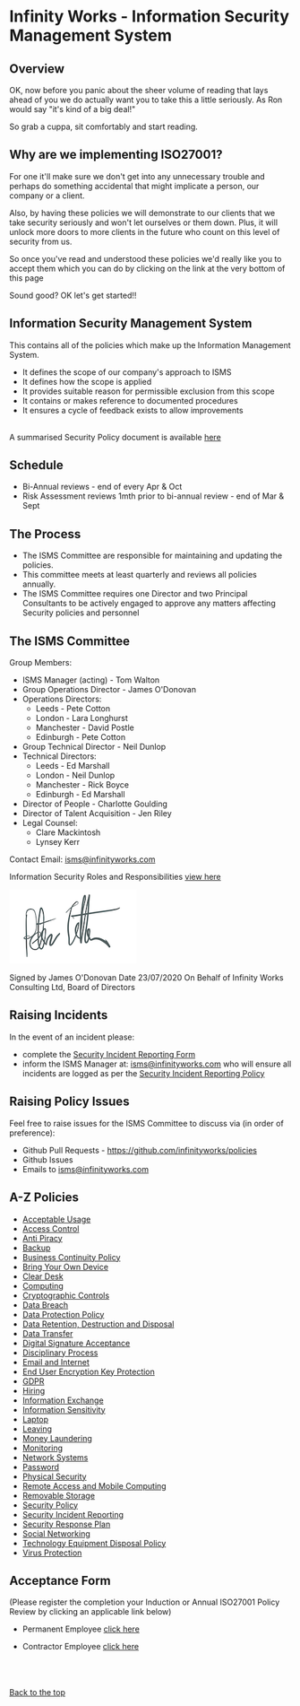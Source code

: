 # Infinity Works - Information Security Management System

## Overview
OK, now before you panic about the sheer volume of reading that lays ahead of you we do actually want you to take this a little seriously. As Ron would say "it's kind of a big deal!"

So grab a cuppa, sit comfortably and start reading. 

## Why are we implementing ISO27001?
For one it'll make sure we don't get into any unnecessary trouble and perhaps do something accidental that might implicate a person, our company or a client. 

Also, by having these policies we will demonstrate to our clients that we take security seriously and won't let ourselves or them down. 
Plus, it will unlock more doors to more clients in the future who count on this level of security from us. 

So once you've read and understood these policies we'd really like you to accept them which you can do by clicking on the link at the very bottom of this page

Sound good? OK let's get started!!


## Information Security Management System

This contains all of the policies which make up the Information Management System.

* It defines the scope of our company's approach to ISMS
* It defines how the scope is applied
* It provides suitable reason for permissible exclusion from this scope
* It contains or makes reference to documented procedures
* It ensures a cycle of feedback exists to allow improvements 

<br>A summarised Security Policy document is available [here](security/readme.md)

## Schedule  
* Bi-Annual reviews - end of every Apr & Oct
* Risk Assessment reviews 1mth prior to bi-annual review - end of Mar & Sept

## The Process
* The ISMS Committee are responsible for maintaining and updating the policies.
* This committee meets at least quarterly and reviews all policies annually.
* The ISMS Committee requires one Director and two Principal Consultants to be actively engaged to approve any matters affecting Security policies and personnel

## The ISMS Committee 
Group Members:
* ISMS Manager (acting) - Tom Walton
* Group Operations Director - James O'Donovan
* Operations Directors:
   * Leeds - Pete Cotton
   * London - Lara Longhurst
   * Manchester - David Postle
   * Edinburgh - Pete Cotton
* Group Technical Director - Neil Dunlop
* Technical Directors:
   * Leeds - Ed Marshall
   * London - Neil Dunlop
   * Manchester - Rick Boyce
   * Edinburgh - Ed Marshall
* Director of People - Charlotte Goulding
* Director of Talent Acquisition - Jen Riley
* Legal Counsel:
   * Clare Mackintosh
   * Lynsey Kerr

Contact Email: isms@infinityworks.com 

Information Security Roles and Responsibilities [view here](security#information-security-roles-and-responsibilities)

![Signature](../signature.png)

Signed by James O'Donovan
Date 23/07/2020
On Behalf of Infinity Works Consulting Ltd, Board of Directors

## Raising Incidents
In the event of an incident please:
* complete the [Security Incident Reporting Form](https://forms.gle/QjXKKgvQ1wZ4GLcV8)
* inform the ISMS Manager at: isms@infinityworks.com who will ensure all incidents are logged as per the [Security Incident Reporting Policy](securityincidentreporting/readme.md) 

## Raising Policy Issues
Feel free to raise issues for the ISMS Committee to discuss via (in order of preference):
   * Github Pull Requests - https://github.com/infinityworks/policies
   * Github Issues
   * Emails to isms@infinityworks.com

## A-Z Policies

* [Acceptable Usage](acceptableusage/readme.md)
* [Access Control](accesscontrol/readme.md)
* [Anti Piracy](antipiracy/readme.md)
* [Backup](backup/readme.md)
* [Business Continuity Policy](bcp/readme.md)
* [Bring Your Own Device](byod/readme.md)
* [Clear Desk](cleardesk/readme.md)
* [Computing](computing/readme.md)
* [Cryptographic Controls](cryptographiccontrols/readme.md)
* [Data Breach](databreach/readme.md)
* [Data Protection Policy](../ISO-9001/DataProtectionPolicy/readme.md)
* [Data Retention, Destruction and Disposal](dataretentionanddisposal/readme.md)
* [Data Transfer](datatransfer/readme.md)
* [Digital Signature Acceptance](digitalsignatureacceptance/readme.md)
* [Disciplinary Process](disciplinary/readme.md)
* [Email and Internet](emailandinternet/readme.md)
* [End User Encryption Key Protection](enduserencryptionkeyprotection/readme.md)
* [GDPR](GDPR/README.md)
* [Hiring](hiring/readme.md)
* [Information Exchange](informationexchange/readme.md)
* [Information Sensitivity](informationsensitivity/readme.md)
* [Laptop](device/readme.md)
* [Leaving](leaving/readme.md)
* [Money Laundering](moneylaundering/readme.md)
* [Monitoring](monitoring/readme.md)
* [Network Systems](networksystems/readme.md)
* [Password](password/readme.md)
* [Physical Security](physicalsecurity/readme.md)
* [Remote Access and Mobile Computing](remoteaccessandmobilecomputing/readme.md)
* [Removable Storage](removeablestorage/readme.md)
* [Security Policy](security/readme.md)
* [Security Incident Reporting](securityincidentreporting/readme.md)
* [Security Response Plan](securityresponseplan/readme.md)
* [Social Networking](socialnetworking/readme.md)
* [Technology Equipment Disposal Policy](technologyequipmentdisposal/readme.md)
* [Virus Protection](virusprotection/readme.md)


## Acceptance Form 
(Please register the completion your Induction or Annual ISO27001 Policy Review by clicking an applicable link below)

* Permanent Employee [click here](https://docs.google.com/forms/d/e/1FAIpQLSfyqxcy6PcsnT7rakh18dXckpDsXL4fmO4k7snyCvsWGZ0Kew/viewform) 

* Contractor Employee [click here ](https://docs.google.com/forms/d/e/1FAIpQLSd2QfbOqf6mSP8VnwFziG9DgzXz-1FKsB2E8QL6fSY13IryvA/viewform)

<br><br><br>
[Back to the top](./README.md)
